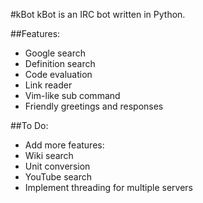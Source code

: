 #kBot
kBot is an IRC bot written in Python.

##Features:
- Google search
- Definition search
- Code evaluation
- Link reader
- Vim-like sub command
- Friendly greetings and responses

##To Do:
- Add more features:
 - Wiki search
 - Unit conversion
 - YouTube search
- Implement threading for multiple servers
